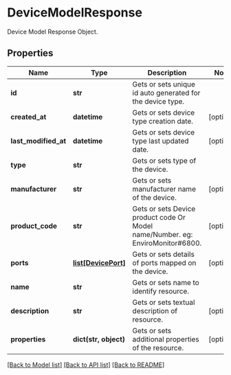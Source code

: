 # DeviceModelResponse

Device Model Response Object.
## Properties
Name | Type | Description | Notes
------------ | ------------- | ------------- | -------------
**id** | **str** | Gets or sets unique id auto generated for the device type. | 
**created_at** | **datetime** | Gets or sets device type creation date. | [optional] 
**last_modified_at** | **datetime** | Gets or sets device type last updated date. | [optional] 
**type** | **str** | Gets or sets type of the device. | 
**manufacturer** | **str** | Gets or sets manufacturer name of the device. | [optional] 
**product_code** | **str** | Gets or sets Device product code Or Model name/Number.  eg: EnviroMonitor#6800. | [optional] 
**ports** | [**list[DevicePort]**](DevicePort.md) | Gets or sets details of ports mapped on the device. | [optional] 
**name** | **str** | Gets or sets name to identify resource. | 
**description** | **str** | Gets or sets textual description of resource. | [optional] 
**properties** | **dict(str, object)** | Gets or sets additional properties of the resource. | [optional] 

[[Back to Model list]](../README.md#documentation-for-models) [[Back to API list]](../README.md#documentation-for-api-endpoints) [[Back to README]](../README.md)


